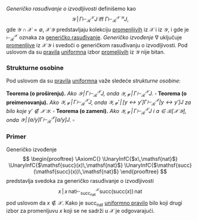 
*Generičko rasuđivanje o izvodljivosti* definišemo kao
$$
\mathcal{Y}\,|\,\Gamma\vdash_{\mathcal{R}}^{\mathcal{X}}J\;\text{iff}\;\Gamma\vdash_{\mathcal{R}}^{\mathcal{X\,Y}}J,
$$
gde $\mathcal{Y}\cap\mathcal{X}=\emptyset$, $\mathcal{X}\,\mathcal{Y}$ predstavljaju kolekciju [promenljivih](Promenljive) iz $\mathcal{X}$ i iz $\mathcal{Y}$, i gde je $\vdash_{\mathcal{R}}^{\mathcal{X}}$ oznaka za [generičko rasuđivanje](Opšta%20rasuđivanja.md). *Generičko izvođenje* $\nabla$ uključuje [promenljive](Promenljive) iz $\mathcal{X\,Y}$ i svedoči o generičkom rasuđivanju o izvodljivosti. Pod uslovom da su [pravila](Pravila%20zaključivanja.md) [uniformna](Uniformna%20pravila%20zaključivanja.md) izbor [promeljivih](Promenljive) iz $\mathcal{Y}$ nije bitan.

### Strukturne osobine

Pod uslovom da su [pravila](Pravila%20zaključivanja.md) [uniformna](Uniformna%20pravila%20zaključivanja.md) važe sledeće *strukturne osobine*:

**Teorema (o proširenju).** *Ako $\mathcal{Y}\,|\,\Gamma\vdash_{\mathcal{R}}^{\mathcal{X}}J$, onda $\mathcal{Y,y}\,|\,\Gamma\vdash_{\mathcal{R}}^{\mathcal{X}}J$.* $\square$
**Teorema (o preimenovanju).** *Ako $\mathcal{Y,y}\,|\,\Gamma\vdash_{\mathcal{R}}^{\mathcal{X}}J$, onda  $\mathcal{Y,y'}\,|\,[y \leftrightarrow y']\Gamma\vdash_{\mathcal{R}}^{\mathcal{X}}[y \leftrightarrow y']J$ za bilo koje $y' \notin \mathcal{X\,Y}$.* $\square$
**Teorema (o zameni).** *Ako $\mathcal{Y,y}\,|\,\Gamma\vdash_{\mathcal{R}}^{\mathcal{X}}J$ i $a \in \mathcal{B}[\mathcal{X\,Y}]$, onda $\mathcal{Y}\,|\,[a/y]\Gamma \vdash_{\mathcal{R}}^{\mathcal{X}} [a/y]J$.* $\square$ 

### Primer

Generičko izvođenje
$$
\begin{prooftree}
\AxiomC{}
\UnaryInfC{$x\,\mathsf{nat}$}
\UnaryInfC{$\mathsf{succ}(x)\,\mathsf{nat}$}
\UnaryInfC{$\mathsf{succ}(\mathsf{succ}(x))\,\mathsf{nat}$}
\end{prooftree}
$$
predstavlja svedoka za generičko rasuđivanje o izvodljivosti
$$
x\,|\,x\,\mathsf{nat}\vdash_{\mathsf{succ}_{\mathsf{nat}}}^{\mathcal{X}}\mathsf{succ}(\mathsf{succ}(x))\,\mathsf{nat}
$$
pod uslovom da $x \notin \mathcal{X}$. Kako je $\mathsf{succ}_{\mathsf{nat}}$ [uniformno pravilo](Uniformna%20pravila%20zaključivanja.md) bilo koji drugi izbor za promenljuvu $x$ koji se ne sadrži u $\mathcal{X}$ je odgovarajući.